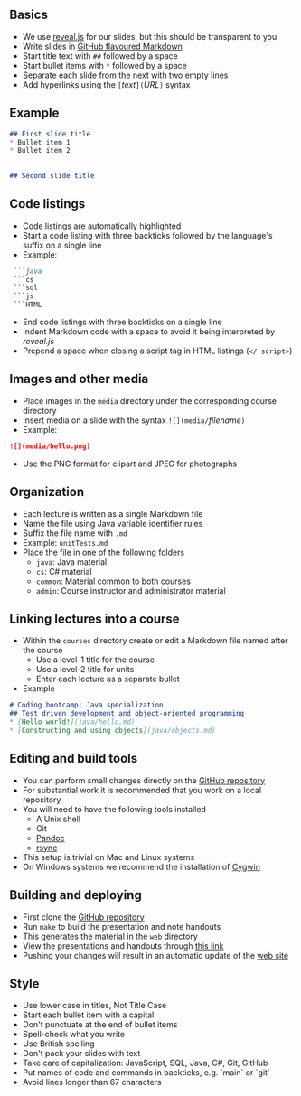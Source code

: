 ## Basics
* We use [reveal.js](http://lab.hakim.se/reveal-js/) for our slides,
  but this should be transparent to you
* Write slides in [GitHub flavoured Markdown](https://help.github.com/categories/writing-on-github/)
* Start title text with `##` followed by a space
* Start bullet items with `*` followed by a space
* Separate each slide from the next with two empty lines
* Add hyperlinks using the `[`_text_`](`_URL_`)` syntax


## Example
```md
## First slide title
* Bullet item 1
* Bullet item 2
 
 
## Second slide title
```


## Code listings
* Code listings are automatically highlighted
* Start a code listing with three backticks followed by the language's suffix
  on a single line
* Example:
```md
 ```java
 ```cs
 ```sql
 ```js
 ```HTML
```
* End code listings with three backticks on a single line
* Indent Markdown code with a space to avoid it being interpreted by _reveal.js_
* Prepend a space when closing a script tag in HTML listings (`</ script>`)


## Images and other media
* Place images in the `media` directory under the corresponding course
  directory
* Insert media on a slide with the syntax `![](media/`_filename_`)`
* Example:
```md
![](media/hello.png)
```
* Use the PNG format for clipart and JPEG for photographs


## Organization
* Each lecture is written as a single Markdown file
* Name the file using Java variable identifier rules
* Suffix the file name with `.md`
* Example: `unitTests.md`
* Place the file in one of the following folders
  * `java`: Java material
  * `cs`: C# material
  * `common`: Material common to both courses
  * `admin`: Course instructor and administrator material


## Linking lectures into a course
* Within the `courses` directory create or edit a Markdown file named after
  the course
  * Use a level-1 title for the course
  * Use a level-2 title for units
  * Enter each lecture as a separate bullet
* Example

```md
# Coding bootcamp: Java specialization
## Test driven development and object-oriented programming
* [Hello world!](java/hello.md)
* [Constructing and using objects](java/objects.md)
```


## Editing and build tools
* You can perform small changes directly on the [GitHub repository](https://github.com/codeandwork/courses)
* For substantial work it is recommended that you work on a local repository
* You will need to have the following tools installed
  * A Unix shell
  * Git
  * [Pandoc](http://pandoc.org/)
  * [rsync](https://rsync.samba.org/)
* This setup is trivial on Mac and Linux systems
* On Windows systems we recommend the installation of [Cygwin](https://www.cygwin.com/)


## Building and deploying
* First clone the [GitHub repository](https://github.com/codeandwork/courses)
* Run `make` to build the presentation and note handouts
* This generates the material in the `web` directory
* View the presentations and handouts through [this link](../index.html)
* Pushing your changes will result in an automatic update of the [web site](https://codeandwork.github.io/courses/)


## Style
* Use lower case in titles, Not Title Case
* Start each bullet item with a capital
* Don't punctuate at the end of bullet items
* Spell-check what you write
* Use British spelling
* Don't pack your slides with text
* Take care of capitalization: JavaScript, SQL, Java, C#, Git, GitHub
* Put names of code and commands in backticks, e.g. \`main\` or \`git\`
* Avoid lines longer than 67 characters
